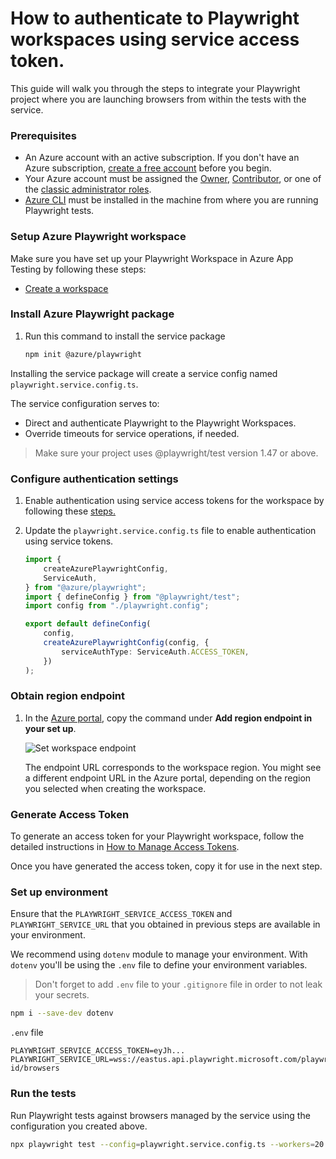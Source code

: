 # How to authenticate to Playwright workspaces using service access token.

This guide will walk you through the steps to integrate your Playwright project where you are launching browsers from within the tests with the service.

### Prerequisites

- An Azure account with an active subscription. If you don't have an Azure subscription, [create a free account](https://aka.ms/pww/docs/create-azure-subscription) before you begin.
- Your Azure account must be assigned the [Owner](https://learn.microsoft.com/azure/role-based-access-control/built-in-roles#owner), [Contributor](https://learn.microsoft.com/azure/role-based-access-control/built-in-roles#contributor), or one of the [classic administrator roles](https://learn.microsoft.com/azure/role-based-access-control/rbac-and-directory-admin-roles#classic-subscription-administrator-roles).
- [Azure CLI](https://learn.microsoft.com/cli/azure/install-azure-cli) must be installed in the machine from where you are running Playwright tests.

### Setup Azure Playwright workspace

Make sure you have set up your Playwright Workspace in Azure App Testing by following these steps:

- [Create a workspace](https://aka.ms/pww/docs/create)

### Install Azure Playwright package

1. Run this command to install the service package

    ```sh
    npm init @azure/playwright
    ```

Installing the service package will create a service config named `playwright.service.config.ts`.

The service configuration serves to:

- Direct and authenticate Playwright to the Playwright Workspaces.
- Override timeouts for service operations, if needed.

> Make sure your project uses @playwright/test version 1.47 or above.

### Configure authentication settings

1. Enable authentication using service access tokens for the workspace by following these [steps.](https://aka.ms/pww/docs/enable-token-auth)

2. Update the `playwright.service.config.ts` file to enable authentication using service tokens.

    ```typescript
    import {
        createAzurePlaywrightConfig,
        ServiceAuth,
    } from "@azure/playwright";
    import { defineConfig } from "@playwright/test";
    import config from "./playwright.config";

    export default defineConfig(
        config,
        createAzurePlaywrightConfig(config, {
            serviceAuthType: ServiceAuth.ACCESS_TOKEN,
        })
    );
    ```

### Obtain region endpoint

1. In the [Azure portal](https://portal.azure.com/), copy the command under **Add region endpoint in your set up**.

    ![Set workspace endpoint](https://aka.ms/pww/docs/copyurlsnapshot)

    The endpoint URL corresponds to the workspace region. You might see a different endpoint URL in the Azure portal, depending on the region you selected when creating the workspace.

### Generate Access Token

To generate an access token for your Playwright workspace, follow the detailed instructions in [How to Manage Access Tokens](https://aka.ms/pww/docs/manage-access-tokens).

Once you have generated the access token, copy it for use in the next step.

### Set up environment

Ensure that the `PLAYWRIGHT_SERVICE_ACCESS_TOKEN` and `PLAYWRIGHT_SERVICE_URL` that you obtained in previous steps are available in your environment.

We recommend using `dotenv` module to manage your environment. With `dotenv` you'll be using the `.env` file to define your environment variables.

> Don't forget to add `.env` file to your `.gitignore` file in order to not leak your secrets.

```sh
npm i --save-dev dotenv
```

`.env` file

```
PLAYWRIGHT_SERVICE_ACCESS_TOKEN=eyJh...
PLAYWRIGHT_SERVICE_URL=wss://eastus.api.playwright.microsoft.com/playwrightworkspaces/workspace-id/browsers
```

### Run the tests

Run Playwright tests against browsers managed by the service using the configuration you created above.

```sh
npx playwright test --config=playwright.service.config.ts --workers=20
```
